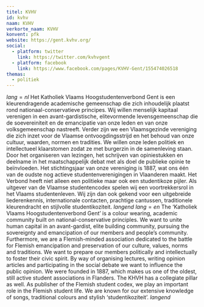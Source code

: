 ```yaml
---
titel: KVHV
id: kvhv
naam: KVHV
verkorte_naam: KVHV
konvent: pfk
website: https://gent.kvhv.org/
social:
  - platform: twitter
    link: https://twitter.com/kvhvgent
  - platform: facebook
    link: https://www.facebook.com/pages/KVHV-Gent/155474026518
themas:
  - politiek
---
```


$lang=nl$ 
Het Katholiek Vlaams Hoogstudentenverbond Gent is een kleurendragende academische gemeenschap die zich inhoudelijk plaatst rond nationaal-conservatieve principes. Wij willen menselijk kapitaal verenigen in een avant-gardistische, elitevormende levensgemeenschap die de soevereiniteit en de emancipatie van onze leden en van onze volksgemeenschap nastreeft.
Verder zijn we een Vlaamsgezinde vereniging die zich inzet voor de Vlaamse ontvoogdingsstrijd en het behoud van onze cultuur, waarden, normen en tradities. We willen onze leden politiek en intellectueel klaarstomen zodat ze met burgerzin in de samenleving staan. Door het organiseren van lezingen, het schrijven van opiniestukken en deelname in het maatschappelijk debat met als doel de publieke opinie te beïnvloeden. Het stichtingsjaar van onze vereniging is 1887, wat ons één van de oudste nog actieve studentenverenigingen in Vlaanderen maakt. Het Verbond heeft niet alleen een politieke maar ook een studentikoze pijler.
Als uitgever van de Vlaamse studentencodex spelen wij een voortrekkersrol in het Vlaams studentenleven. Wij zijn dan ook gekend voor een uitgebreide liederenkennis, internationale contacten, prachtige cantussen, traditionele kleurendracht en stijlvolle studentikoziteit. 
$langend$ 
$lang=en$ 
The ‘Katholiek Vlaams Hoogstudentenverbond Gent’ is a colour wearing, academic community built on national-conservative principles. We want to unite human capital in an avant-gardist, elite building community, pursuing the sovereignty and emancipation of our members and people’s community. Furthermore, we are a Flemish-minded association dedicated to the battle for Flemish emancipation and preservation of our culture, values, norms and traditions. We want to prepare our members politically and intellectually to foster their civic spirit. By way of organising lectures, writing opinion articles and participating in the social debate we want to influence the public opinion. We were founded in 1887, which makes us one of the oldest, still active student associations in Flanders. The KHVH has a collegiate pillar as well. As publisher of the Flemish student codex, we play an important role in the Flemish student life. We are known for our extensive knowledge of songs, traditional colours and stylish ‘studentikoziteit’. 
$langend$

